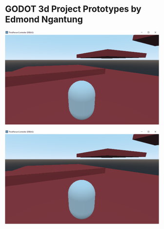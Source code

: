 # GODOT 3d Project Prototypes by Edmond Ngantung

![alt text](https://github.com/engantung/GODOT/blob/main/ThirdPersonController/godottpc.png?raw=true)

![alt text](https://github.com/engantung/GODOT/blob/main/ThirdPersonController/godottpc.png?raw=true)
